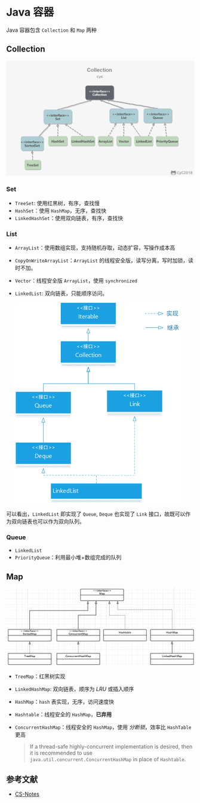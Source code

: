 # Java 容器

Java 容器包含 `Collection` 和 `Map` 两种

## Collection

![img](./images/Container/image-20191208220948084.png "Fig 1. Collection")

### Set

- `TreeSet`: 使用红黑树，有序，查找慢
- `HashSet`：使用 `HashMap`，无序，查找快
- `LinkedHashSet`：使用双向链表，有序，查找快

### List

- `ArrayList`：使用数组实现，支持随机存取，动态扩容，写操作成本高
- `CopyOnWriteArrayList`：`ArrayList` 的线程安全版，读写分离，写时加锁，读时不加。
- `Vector`：线程安全版 `ArrayList`，使用 `synchronized`
- `LinkedList`: 双向链表，只能顺序访问。

    ![Fig. 2 LinkedList](./images/Container/1615862057598.png "Fig. 2 LinkedList")

可以看出，`LinkedList` 即实现了 `Queue`, `Deque` 也实现了 `Link` 接口，故既可以作为双向链表也可以作为双向队列。

### Queue

- `LinkedList`
- `PriorityQueue`：利用最小堆+数组完成的队列

## Map

![Map](./images/Container/1615876457453.png "Fig 3. Map & Implementations")

- `TreeMap`：红黑树实现
- `LinkedHashMap`: 双向链表，顺序为 *LRU* 或插入顺序
- `HashMap`：`hash` 表实现，无序，访问速度快
- `Hashtable`：线程安全的 `HashMap`，**已弃用**
- `ConcurrentHashMap`：线程安全的 `HashMap`，使用 *分断锁*，效率比 `HashTable` 更高

    > If a thread-safe highly-concurrent implementation is desired, then it is recommended to use `java.util.concurrent.ConcurrentHashMap` in place of `Hashtable`.

## 参考文献

- [CS-Notes](http://cyc2018.gitee.io/cs-notes/#/notes/Java%20%E5%AE%B9%E5%99%A8)
